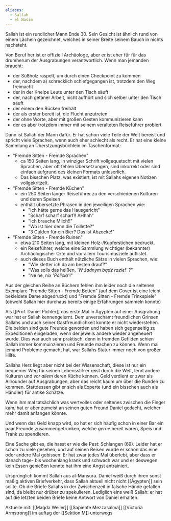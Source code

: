 ```yaml
---
aliases:
  - Sallah
  - el Nasim
---
```


Sallah ist ein rundlicher Mann Ende 30. Sein Gesicht ist ähnlich rund von einem Lächeln gezeichnet, welches in seiner Breite seinem Bauch in nichts nachsteht.

Von Beruf her ist er offiziell Archäologe, aber er ist eher für für das drumherum der Ausgrabungen verantwortlich.
Wenn man jemanden braucht:
- der Süßholz raspelt, um durch einen Checkpoint zu kommen
- der, nachdem a) schrecklich schiefgegangen ist, trotzdem den Weg freimacht
- der in der Kneipe Leute unter den Tisch säuft
- der, nach getaner Arbeit, nicht aufhört und sich selber unter den Tisch säuft
- der einem den Rücken freihält
- der als erster bereit ist, die Flucht anzutreten
- der ohne Worte, aber mit großen Gesten kommunizieren kann
- der es aber trotzdem immer mit seinem veralteten Reiseführer probiert

Dann ist Sallah der Mann dafür. Er hat schon viele Teile der Welt bereist und spricht viele Sprachen, wenn auch eher schlecht als recht. Er hat eine kleine Sammlung an Überstzungsbüchlein im Taschenformat:
- "Fremde Sitten - Fremde Sprachen"
	- ca 150 Seiten lang, in winziger Schrift vollgequetscht mit vielen Sprachen, aber oft fehlen Übersetzungen, sind inkorrekt oder sind einfach aufgrund des kleinen Formats unleserlich.
	- Das bisschen Platz, was existiert, ist mit Sallahs eigenen Notizen vollgekritzelt.
- "Fremde Sitten - Fremde Küchen"
	- ein 250 Seiten langer Reiseführer zu den verschiedenen Kulturen und deren Speisen
	- enthält übersetzte Phrasen in den jeweiligen Sprachen wie:
		- "Ich hätte gerne das Hausgericht"
		- "Scharf scharf scharf!! AHhhh"
		- "Ich brauche Milch!!"
		- "Wo ist hier denn die Toillette?"
		- "3 Gulden für ein Bier? Das ist Abzocke!"
- "Fremde Sitten - Fremde Ruinen"
	- etwa 210 Seiten lang, mit kleinen Holz-/Kupferstichen bedruckt.
	- ein Reiseführer, welche eine Sammlung wichtiger (bekannter) Archäologischer Orte und vor allem Tourismusziele auflistet.
	- auch dieses Buch enthält nützliche Sätze in vielen Sprachen, wie:
		- "Wie kletter ich da am besten drauf?"
		- "Was solls das heißen, _'W żadnym bądź razie!'_ ?"
		- "Ne ne, nix _'Policia'_!"

Aus der gleichen Reihe an Büchern fehlen ihm leider noch die seltenen Exemplare "Fremde Sitten - Fremde Betten" (auf dem Cover ist eine leicht bekleidete Dame abgedruckt) und "Fremde Sitten - Fremde Trinkspiele" (obwohl Sallah hier durchaus bereits einige Erfahrungen sammeln konnte)


Als [[Prof. Daniel Pichler]] das erste Mal in Ägypten auf einer Ausgrabung war hat er Sallah kennengelernt. Dem unverschämt freundlichen Grinsen Sallahs und auch seiner Gastfreundlichkeit konnte er nicht wiederstehen. Die beiden sind gute Freunde geworden und haben sich gegenseitig zu Expeditionen eingeladen, wenn der jeweils andere wieder angeheuert wurde. Dies war auch sehr praktisch, denn in fremden Gefilden schien Sallah immer kommuinzieren und Freunde machen zu können. Wenn mal jemand Probleme gemacht hat, war Sallahs Statur immer noch von großer Hilfe.

Sallahs Herz liegt aber nicht bei der Wissenschaft, diese ist nur ein bequemer Weg für seinen Lebensstil: er reist durch die Welt, lernt andere Kulturen und _vor allem_ deren Küche kennen. Geld verdient er zwar als Allrounder auf Ausgrabungen, aber das reicht kaum um über die Runden zu kommen. Stattdessen gibt er sich als Experte (und ein bisschen auch als Händler) für antike Schätze.

Wenn ihm mal tatsächlich was wertvolles oder seltenes zwischen die Finger kam, hat er aber zumeist an seinen guten Freund Daniel gedacht, welcher mehr damit anfangen könnte.

Und wenn das Geld knapp wird, so hat er sich häufig schon in einer Bar ein paar Freunde zusammengetrunken, welche _gerne_ bereit waren, Speis und Trank zu spendieren.

Eine Sache gibt es, die hasst er wie die Pest: Schlangen (69). Leider hat er schon zu viele gesehen, und auf seinen Reisen wurde er schon das eine oder andere Mal gebissen. Er hat zwar jedes Mal überlebt, aber dass er danach tage- bis wochenlang krank und schwach war und er deswegen kein Essen genießen konnte hat ihm eine Angst antrainiert.

Ursprünglich kommt Sallah aus al-Mansura. Daniel weiß durch ihren sonst mäßig aktiven Briefverkehr, dass Sallah aktuell nicht nicht [[Ägypten]] sein sollte. Ob die Briefe Sallahs in der Zwischenzeit in falsche Hände gefallen sind, da bleibt nur drüber zu spekulieren. Lediglich eins weiß Sallah: er hat auf die letzten beiden Briefe keine Antwort von Daniel erhalten.


Aktuelle mit:
[[Magda Weiler]]
[[Sapiente Mezzasalma]]
[[Victoria Armstrong]]
im auftag der [[Sektion M]] unterwegs